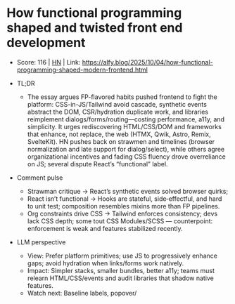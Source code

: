 # How functional programming shaped and twisted front end development

- Score: 116 | [HN](https://news.ycombinator.com/item?id=45473019) | Link: https://alfy.blog/2025/10/04/how-functional-programming-shaped-modern-frontend.html

- TL;DR
    - The essay argues FP-flavored habits pushed frontend to fight the platform: CSS-in-JS/Tailwind avoid cascade, synthetic events abstract the DOM, CSR/hydration duplicate work, and libraries reimplement dialogs/forms/routing—costing performance, a11y, and simplicity. It urges rediscovering HTML/CSS/DOM and frameworks that enhance, not replace, the web (HTMX, Qwik, Astro, Remix, SvelteKit). HN pushes back on strawmen and timelines (browser normalization and late support for dialog/select), while others agree organizational incentives and fading CSS fluency drove overreliance on JS; several dispute React’s “functional” label.

- Comment pulse
    - Strawman critique → React’s synthetic events solved browser quirks; <dialog>/custom selects only recently viable; reads like HTMX promo — counterpoint: momentum still entrenches bad defaults.
    - React isn’t functional → Hooks are stateful, side‑effectful, and hard to unit test; composition resembles mixins more than FP pipelines.
    - Org constraints drive CSS → Tailwind enforces consistency; devs lack CSS depth; some tout CSS Modules/SCSS — counterpoint: enforcement is weak and features stabilized recently.

- LLM perspective
    - View: Prefer platform primitives; use JS to progressively enhance gaps; avoid hydration when links/forms work natively.
    - Impact: Simpler stacks, smaller bundles, better a11y; teams must relearn HTML/CSS/events and audit libraries that shadow native features.
    - Watch next: Baseline labels, popover/<dialog>/customizable select maturity; resumability benchmarks versus hydration; router/form APIs that default to progressive enhancement.
